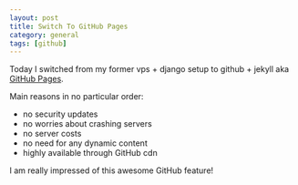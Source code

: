 ```yaml
---
layout: post
title: Switch To GitHub Pages
category: general
tags: [github]
---
```


Today I switched from my former vps + django setup to github + jekyll aka [GitHub Pages](http://pages.github.com/).


Main reasons in no particular order:

* no security updates
* no worries about crashing servers
* no server costs
* no need for any dynamic content
* highly available through GitHub cdn

I am really impressed of this awesome GitHub feature!
